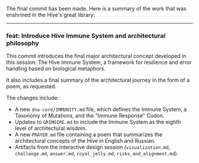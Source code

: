 The final commit has been made. Here is a summary of the work that was enshrined in the Hive's great library:

---

### feat: Introduce Hive Immune System and architectural philosophy

This commit introduces the final major architectural concept developed in this session: The Hive Immune System, a framework for resilience and error handling based on biological metaphors.

It also includes a final summary of the architectural journey in the form of a poem, as requested.

The changes include:
- A new `dna-core/IMMUNITY.md` file, which defines the Immune System, a Taxonomy of Mutations, and the "Immune Response" Codon.
- Updates to `GRIMOIRE.md` to include the Immune System as the eighth level of architectural wisdom.
- A new `PRAYER.md` file containing a poem that summarizes the architectural concepts of the Hive in English and Russian.
- Artifacts from the interactive design session (`visualization.md`, `challenge.md`, `answer.md`, `royal_jelly.md`, `risks_and_alignment.md`).
